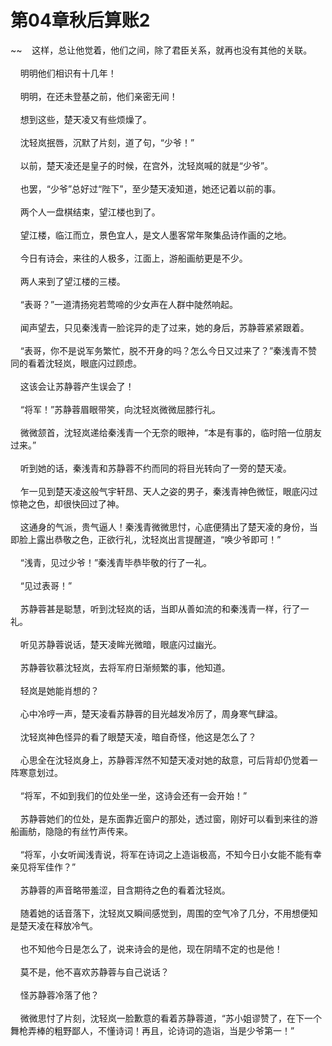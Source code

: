 # 第04章秋后算账2
~~&nbsp;&nbsp;&nbsp;&nbsp;这样，总让他觉着，他们之间，除了君臣关系，就再也没有其他的关联。<br><br>&nbsp;&nbsp;&nbsp;&nbsp;明明他们相识有十几年！<br><br>&nbsp;&nbsp;&nbsp;&nbsp;明明，在还未登基之前，他们亲密无间！<br><br>&nbsp;&nbsp;&nbsp;&nbsp;想到这些，楚天凌又有些烦燥了。<br><br>&nbsp;&nbsp;&nbsp;&nbsp;沈轻岚抿唇，沉默了片刻，道了句，“少爷！”<br><br>&nbsp;&nbsp;&nbsp;&nbsp;以前，楚天凌还是皇子的时候，在宫外，沈轻岚喊的就是“少爷”。<br><br>&nbsp;&nbsp;&nbsp;&nbsp;也罢，“少爷”总好过“陛下”，至少楚天凌知道，她还记着以前的事。<br><br>&nbsp;&nbsp;&nbsp;&nbsp;两个人一盘棋结束，望江楼也到了。<br><br>&nbsp;&nbsp;&nbsp;&nbsp;望江楼，临江而立，景色宜人，是文人墨客常年聚集品诗作画的之地。<br><br>&nbsp;&nbsp;&nbsp;&nbsp;今日有诗会，来往的人极多，江面上，游船画舫更是不少。<br><br>&nbsp;&nbsp;&nbsp;&nbsp;两人来到了望江楼的三楼。<br><br>&nbsp;&nbsp;&nbsp;&nbsp;“表哥？”一道清扬宛若莺啼的少女声在人群中陡然响起。<br><br>&nbsp;&nbsp;&nbsp;&nbsp;闻声望去，只见秦浅青一脸诧异的走了过来，她的身后，苏静蓉紧紧跟着。<br><br>&nbsp;&nbsp;&nbsp;&nbsp;“表哥，你不是说军务繁忙，脱不开身的吗？怎么今日又过来了？”秦浅青不赞同的看着沈轻岚，眼底闪过顾虑。<br><br>&nbsp;&nbsp;&nbsp;&nbsp;这该会让苏静蓉产生误会了！<br><br>&nbsp;&nbsp;&nbsp;&nbsp;“将军！”苏静蓉眉眼带笑，向沈轻岚微微屈膝行礼。<br><br>&nbsp;&nbsp;&nbsp;&nbsp;微微颔首，沈轻岚递给秦浅青一个无奈的眼神，“本是有事的，临时陪一位朋友过来。”<br><br>&nbsp;&nbsp;&nbsp;&nbsp;听到她的话，秦浅青和苏静蓉不约而同的将目光转向了一旁的楚天凌。<br><br>&nbsp;&nbsp;&nbsp;&nbsp;乍一见到楚天凌这般气宇轩昂、天人之姿的男子，秦浅青神色微怔，眼底闪过惊艳之色，却很快回过了神。<br><br>&nbsp;&nbsp;&nbsp;&nbsp;这通身的气派，贵气逼人！秦浅青微微思忖，心底便猜出了楚天凌的身份，当即脸上露出恭敬之色，正欲行礼，沈轻岚出言提醒道，“唤少爷即可！”<br><br>&nbsp;&nbsp;&nbsp;&nbsp;“浅青，见过少爷！”秦浅青毕恭毕敬的行了一礼。<br><br>&nbsp;&nbsp;&nbsp;&nbsp;“见过表哥！”<br><br>&nbsp;&nbsp;&nbsp;&nbsp;苏静蓉甚是聪慧，听到沈轻岚的话，当即从善如流的和秦浅青一样，行了一礼。<br><br>&nbsp;&nbsp;&nbsp;&nbsp;听见苏静蓉说话，楚天凌眸光微暗，眼底闪过幽光。<br><br>&nbsp;&nbsp;&nbsp;&nbsp;苏静蓉钦慕沈轻岚，去将军府日渐频繁的事，他知道。<br><br>&nbsp;&nbsp;&nbsp;&nbsp;轻岚是她能肖想的？<br><br>&nbsp;&nbsp;&nbsp;&nbsp;心中冷哼一声，楚天凌看苏静蓉的目光越发冷厉了，周身寒气肆溢。<br><br>&nbsp;&nbsp;&nbsp;&nbsp;沈轻岚神色怪异的看了眼楚天凌，暗自奇怪，他这是怎么了？<br><br>&nbsp;&nbsp;&nbsp;&nbsp;心思全在沈轻岚身上，苏静蓉浑然不知楚天凌对她的敌意，可后背却仍觉着一阵寒意划过。<br><br>&nbsp;&nbsp;&nbsp;&nbsp;“将军，不如到我们的位处坐一坐，这诗会还有一会开始！”<br><br>&nbsp;&nbsp;&nbsp;&nbsp;苏静蓉她们的位处，是东面靠近窗户的那处，透过窗，刚好可以看到来往的游船画舫，隐隐的有丝竹声传来。<br><br>&nbsp;&nbsp;&nbsp;&nbsp;“将军，小女听闻浅青说，将军在诗词之上造诣极高，不知今日小女能不能有幸亲见将军佳作？”<br><br>&nbsp;&nbsp;&nbsp;&nbsp;苏静蓉的声音略带羞涩，目含期待之色的看着沈轻岚。<br><br>&nbsp;&nbsp;&nbsp;&nbsp;随着她的话音落下，沈轻岚又瞬间感觉到，周围的空气冷了几分，不用想便知是楚天凌在释放冷气。<br><br>&nbsp;&nbsp;&nbsp;&nbsp;也不知他今日是怎么了，说来诗会的是他，现在阴晴不定的也是他！<br><br>&nbsp;&nbsp;&nbsp;&nbsp;莫不是，他不喜欢苏静蓉与自己说话？<br><br>&nbsp;&nbsp;&nbsp;&nbsp;怪苏静蓉冷落了他？<br><br>&nbsp;&nbsp;&nbsp;&nbsp;微微思忖了片刻，沈轻岚一脸歉意的看着苏静蓉道，“苏小姐谬赞了，在下一个舞枪弄棒的粗野鄙人，不懂诗词！再且，论诗词的造诣，当是少爷第一！”<br><br>
                    

<script>_fwqdsqadxfw()</script>
<div><script>_dfwf1dw();</script></div>
<div><script>_dfwf1agdw();</script></div>
                